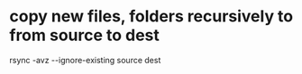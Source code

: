 # copy new files, folders recursively to from source to dest
rsync -avz --ignore-existing source dest
